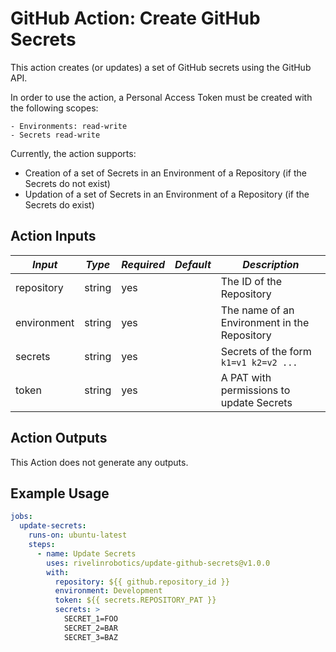 # GitHub Action: Create GitHub Secrets

This action creates (or updates) a set of GitHub secrets using the GitHub API.

In order to use the action, a Personal Access Token must be created with the following scopes:

    - Environments: read-write
    - Secrets read-write

Currently, the action supports:

- Creation of a set of Secrets in an Environment of a Repository (if the Secrets do not exist)
- Updation of a set of Secrets in an Environment of a Repository (if the Secrets do exist)

## Action Inputs

| *Input*           | *Type*  | *Required* | *Default* | *Description*                                |
|-------------------|---------|------------|-----------|----------------------------------------------|
| repository        | string  | yes        |           | The ID of the Repository                     |
| environment       | string  | yes        |           | The name of an Environment in the Repository |
| secrets           | string  | yes        |           | Secrets of the form `k1=v1 k2=v2 ...`        |
| token             | string  | yes        |           | A PAT with permissions to update Secrets     |

## Action Outputs

This Action does not generate any outputs.

## Example Usage

```yaml
jobs:
  update-secrets:
    runs-on: ubuntu-latest
    steps:
      - name: Update Secrets
        uses: rivelinrobotics/update-github-secrets@v1.0.0
        with:
          repository: ${{ github.repository_id }}
          environment: Development
          token: ${{ secrets.REPOSITORY_PAT }}
          secrets: >
            SECRET_1=FOO
            SECRET_2=BAR
            SECRET_3=BAZ
```
